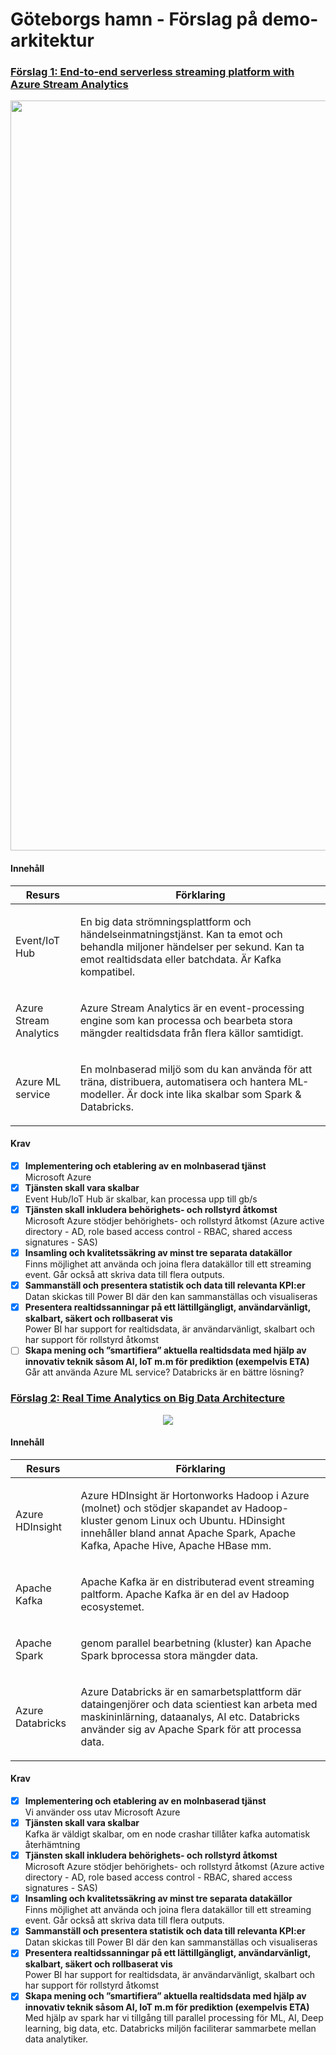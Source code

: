 <h1> Göteborgs hamn - Förslag på demo-arkitektur</h1>


<h3> <a href="https://docs.microsoft.com/en-us/azure/stream-analytics/stream-analytics-introduction"> Förslag 1:  End-to-end serverless streaming platform with Azure Stream Analytics </a></h3>  
<p align="center"><img src="https://docs.microsoft.com/en-us/azure/stream-analytics/media/stream-analytics-introduction/stream-analytics-e2e-pipeline.png" width="1200"></p>

<h4> Innehåll </h4>

| Resurs       | Förklaring      |
| ------------- |:-------------:|
| <p align="left">Event/IoT Hub </p>   |  <p align="left">En big data strömningsplattform och händelseinmatningstjänst. Kan ta emot och behandla miljoner händelser per sekund. Kan ta emot realtidsdata eller batchdata. Är Kafka kompatibel.</p>  |
|  <p align="left">Azure Stream Analytics </p>    |  <p align="left">Azure Stream Analytics är en event-processing engine som kan processa och bearbeta stora mängder realtidsdata från flera källor samtidigt.</p>|
|  <p align="left">Azure ML service </p>   |  <p align="left">En molnbaserad miljö som du kan använda för att träna, distribuera, automatisera och hantera ML-modeller. Är dock inte lika skalbar som Spark & Databricks.</p> |     

<h4> Krav </h4>

- [x] <b>Implementering och etablering av en molnbaserad tjänst</b>
<br>Microsoft Azure
- [x] <b>Tjänsten skall vara skalbar</b>
<br>Event Hub/IoT Hub är skalbar, kan processa upp till gb/s
- [x] <b>Tjänsten skall inkludera behörighets- och rollstyrd åtkomst</b>
<br>Microsoft Azure stödjer behörighets- och rollstyrd åtkomst (Azure active directory - AD, role based access control - RBAC, shared access signatures - SAS)
- [x] <b>Insamling och kvalitetssäkring av minst tre separata datakällor</b>
<br> Finns möjlighet att använda och joina flera datakällor till ett streaming event. Går också att skriva data till flera outputs.
- [x] <b>Sammanställ och presentera statistik och data till relevanta KPI:er</b>
<br> Datan skickas till Power BI där den kan sammanställas och visualiseras
- [x] <b>Presentera realtidssanningar på ett lättillgängligt, användarvänligt, skalbart, säkert och rollbaserat vis</b>
<br>Power BI har support for realtidsdata, är användarvänligt, skalbart och har support för rollstyrd åtkomst
- [ ] <b>Skapa mening och ”smartifiera” aktuella realtidsdata med hjälp av innovativ teknik såsom AI, IoT m.m för prediktion (exempelvis ETA)</b>
<br>Går att använda Azure ML service? Databricks är en bättre lösning?
 
<h3> <a href="https://docs.microsoft.com/en-us/azure/architecture/solution-ideas/articles/real-time-analytics"> Förslag 2: Real Time Analytics on Big Data Architecture </a></h3> 
 
<p align="center"><img src="https://docs.microsoft.com/sv-se/azure/architecture/solution-ideas/media/real-time-analytics.png"></p>


<h4> Innehåll </h4>

| Resurs       | Förklaring      |
| ------------- |:-------------:|
| <p align="left">Azure HDInsight</p>   |  <p align="left">Azure HDInsight är Hortonworks Hadoop i Azure (molnet) och stödjer skapandet av Hadoop-kluster genom Linux och Ubuntu. HDinsight innehåller bland annat Apache Spark, Apache Kafka, Apache Hive, Apache HBase mm.</p>  |
|  <p align="left">Apache Kafka</p>   |  <p align="left"> Apache Kafka är en distributerad event streaming paltform. Apache Kafka är en del av Hadoop ecosystemet.</p>|
|  <p align="left">Apache Spark</p>  |  <p align="left"> genom parallel bearbetning (kluster) kan Apache Spark bprocessa stora mängder data. </p>|
|  <p align="left">Azure Databricks</p>    |  <p align="left">Azure Databricks är en samarbetsplattform där dataingenjörer och data scientiest kan arbeta med maskininlärning, dataanalys, AI etc. Databricks använder sig av Apache Spark för att processa data.  </p> |   

<h4> Krav </h4>

- [x] <b>Implementering och etablering av en molnbaserad tjänst</b>
<br>Vi använder oss utav Microsoft Azure
- [x] <b>Tjänsten skall vara skalbar</b>
<br> Kafka är väldigt skalbar, om en node crashar tillåter kafka automatisk återhämtning
- [x] <b>Tjänsten skall inkludera behörighets- och rollstyrd åtkomst</b>
<br>Microsoft Azure stödjer behörighets- och rollstyrd åtkomst (Azure active directory - AD, role based access control - RBAC, shared access signatures - SAS)
- [x] <b>Insamling och kvalitetssäkring av minst tre separata datakällor</b>
<br> Finns möjlighet att använda och joina flera datakällor till ett streaming event. Går också att skriva data till flera outputs.
- [x] <b>Sammanställ och presentera statistik och data till relevanta KPI:er</b>
<br> Datan skickas till Power BI där den kan sammanställas och visualiseras
- [x] <b>Presentera realtidssanningar på ett lättillgängligt, användarvänligt, skalbart, säkert och rollbaserat vis</b>
<br>Power BI har support for realtidsdata, är användarvänligt, skalbart och har support för rollstyrd åtkomst
- [x] <b>Skapa mening och ”smartifiera” aktuella realtidsdata med hjälp av innovativ teknik såsom AI, IoT m.m för prediktion (exempelvis ETA)</b>
<br> Med hjälp av spark har vi tillgång till parallel processing för ML, AI, Deep learning, big data,  etc. Databricks miljön faciliterar sammarbete mellan data analytiker. 
